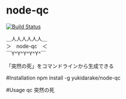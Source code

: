 node-qc
=======
[![Build Status](https://travis-ci.org/yukidarake/node-qc.svg?branch=master)](https://travis-ci.org/yukidarake/node-qc)

  ＿人人人人人人＿  
  ＞　node-qc　＜  
  ￣Y^Y^Y^Y^Y^￣  

「突然の死」をコマンドラインから生成できる

#Installation
 npm install -g yukidarake/node-qc
 
#Usage
 qc 突然の死
